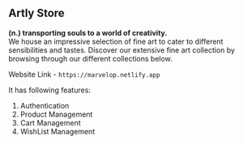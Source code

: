 ## Artly Store

**(n.) transporting souls to a world of creativity.**
<br/>
We house an impressive selection of fine art to cater to different sensibilities and tastes. Discover our extensive fine art collection by browsing through our different collections below.

Website Link - `https://marvelop.netlify.app`

It has following features: 

1. Authentication 
2. Product Management
3. Cart Management
4. WishList Management
 
